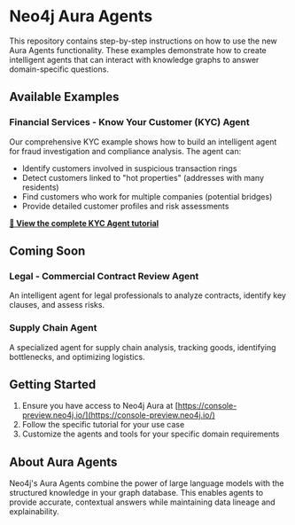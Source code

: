 # Neo4j Aura Agents

This repository contains step-by-step instructions on how to use the new Aura Agents functionality. These examples demonstrate how to create intelligent agents that can interact with knowledge graphs to answer domain-specific questions.


## Available Examples

### Financial Services - Know Your Customer (KYC) Agent

Our comprehensive KYC example shows how to build an intelligent agent for fraud investigation and compliance analysis. The agent can:
- Identify customers involved in suspicious transaction rings
- Detect customers linked to "hot properties" (addresses with many residents)
- Find customers who work for multiple companies (potential bridges)
- Provide detailed customer profiles and risk assessments

**[📖 View the complete KYC Agent tutorial](./kyc-agent.md)**


## Coming Soon

### Legal - Commercial Contract Review Agent
An intelligent agent for legal professionals to analyze contracts, identify key clauses, and assess risks.

### Supply Chain Agent  
A specialized agent for supply chain analysis, tracking goods, identifying bottlenecks, and optimizing logistics.

## Getting Started

1. Ensure you have access to Neo4j Aura at [https://console-preview.neo4j.io/](https://console-preview.neo4j.io/)
2. Follow the specific tutorial for your use case
3. Customize the agents and tools for your specific domain requirements

## About Aura Agents

Neo4j's Aura Agents combine the power of large language models with the structured knowledge in your graph database. This enables agents to provide accurate, contextual answers while maintaining data lineage and explainability.
